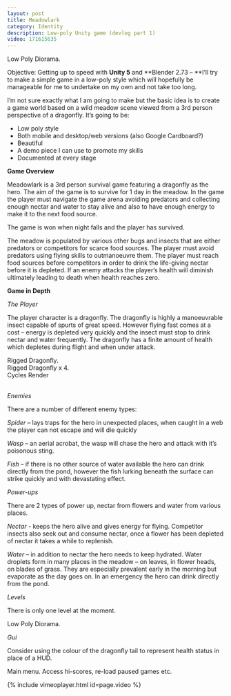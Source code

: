 ```yaml
---
layout: post
title: Meadowlark
category: Identity
description: Low-poly Unity game (devlog part 1)
video: 171615635
---
```


<div class="img_row">
	<img class="col three" src="{{ site.baseurl }}/images/uploads/meadowlark_diorama1.jpg" alt="" title="Diorama"/>
</div>
<div class="col three caption">
	Low Poly Diorama.
</div>

Objective: Getting up to speed with **Unity 5** and **Blender 2.73 – **I’ll try to make a simple game in a low-poly style which will hopefully be manageable for me to undertake on my own and not take too long.

I’m not sure exactly what I am going to make but the basic idea is to create a game world based on a wild meadow scene viewed from a 3rd person perspective of a dragonfly. It’s going to be:

*   Low poly style
*   Both mobile and desktop/web versions (also Google Cardboard?)
*   Beautiful
*   A demo piece I can use to promote my skills
*   Documented at every stage

**Game Overview**

Meadowlark is a 3rd person survival game featuring a dragonfly as the hero. The aim of the game is to survive for 1 day in the meadow. In the game the player must navigate the game arena avoiding predators and collecting enough nectar and water to stay alive and also to have enough energy to make it to the next food source.

The game is won when night falls and the player has survived.

The meadow is populated by various other bugs and insects that are either predators or competitors for scarce food sources. The player must avoid predators using flying skills to outmanoeuvre them. The player must reach food sources before competitors in order to drink the life-giving nectar before it is depleted. If an enemy attacks the player’s health will diminish ultimately leading to death when health reaches zero.

**Game in Depth**

_The Player_

The player character is a dragonfly. The dragonfly is highly a manoeuvrable insect capable of spurts of great speed. However flying fast comes at a cost – energy is depleted very quickly and the insect must stop to drink nectar and water frequently. The dragonfly has a finite amount of health which depletes during flight and when under attack.

<div class="img_row">
	<img class="col two left" src="{{ site.baseurl }}/images/uploads/rigged-dragonfly.png" alt="" title="Rigged Dragonfly"/>
</div>
<div class="col two left caption">
	Rigged Dragonfly.
</div>
<div class="img_row">
	<img class="col two right" src="{{ site.baseurl }}/images/uploads/rigged-dragonfly2.png" alt="" title="Rigged Dragonfly x 4"/>
</div>
<div class="col two right caption">
	Rigged Dragonfly x 4.
</div>
<div class="img_row">
	<img class="col two left" src="{{ site.baseurl }}/images/uploads/dragonfly5.jpg" alt="" title="Cycles Render"/>
</div>
<div class="col two left caption">
	Cycles Render
</div>
<br/>


_Enemies_

There are a number of different enemy types:

_Spider_ – lays traps for the hero in unexpected places, when caught in a web the player can not escape and will die quickly

_Wasp_ – an aerial acrobat, the wasp will chase the hero and attack with it’s poisonous sting.

_Fish_ – if there is no other source of water available the hero can drink directly from the pond, however the fish lurking beneath the surface can strike quickly and with devastating effect.

_Power-ups_

There are 2 types of power up, nectar from flowers and water from various places.

_Nectar -_ keeps the hero alive and gives energy for flying. Competitor insects also seek out and consume nectar, once a flower has been depleted of nectar it takes a while to replenish.

_Water_ – in addition to nectar the hero needs to keep hydrated. Water droplets form in many places in the meadow – on leaves, in flower heads, on blades of grass. They are especially prevalent early in the morning but evaporate as the day goes on. In an emergency the hero can drink directly from the pond.

_Levels_

There is only one level at the moment.

<div class="img_row">
	<img class="col three" src="{{ site.baseurl }}/images/uploads/meadowlark_diorama2.jpg" alt="" title="Diorama"/>
</div>
<div class="col three caption">
	Low Poly Diorama.
</div>

_Gui_

Consider using the colour of the dragonfly tail to represent health status in place of a HUD.

Main menu. Access hi-scores, re-load paused games etc.

{% include vimeoplayer.html id=page.video %}

